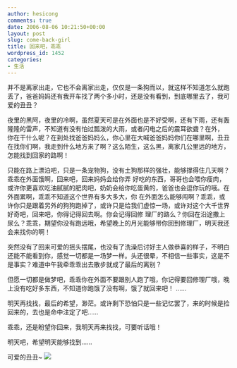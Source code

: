 ```yaml
---
author: hesicong
comments: true
date: 2006-08-06 10:21:50+00:00
layout: post
slug: come-back-girl
title: 回来吧，乖乖
wordpress_id: 1452
categories:
- 生活
---
```



并不是离家出走，它也不会离家出走，仅仅是一条狗而以，就这样不知道怎么就跑丢了，爸爸妈妈还有我开车找了两个多小时，还是没有看到，到底哪里去了，我可爱的丑丑？

夜里的黑阿，夜里的冷啊，虽然夏天可是在外面也是不好受啊，还有下雨，还有轰隆隆的雷声，不知道有没有怕过瓢泼的大雨，或者闪电之后的震耳欲聋？在外， 你在干什么呢？在到处找爸爸妈妈么，你心里在大喊爸爸妈妈你们在哪里啊，丑丑在找你们啊，我走到什么地方来了啊？这么陌生，这么黑，离家几公里远的地方， 怎能找到回家的路啊！

只能在路上漂泊吧，只是一条宠物狗，没有土狗那样的强壮，能够撑得住几天啊？乖乖在外面饿啊，回来吧，回来妈妈会给你弄 好吃的东西，哥哥也会喂你瘦肉，或许你更喜欢吃油腻腻的肥肉吧，奶奶会给你吃蛋黄的，爸爸也会逗你玩的哦。在外面累啊，乖乖不知道这个世界有多大多大，你 在外面怎么能够闯啊？乖乖，或许你只是跟着另外的狗狗跑掉了，或许只是给我们虚惊一场，或许对这个大千世界好奇吧，回来吧，你得记得回去啊。你会记得回修 理厂的路么？你回在沿途撒上尿么？乖乖，期望你没有跑远哦，希望晚上的月光能够带你回到修理厂，明天我还会来找你的啊！

突然没有了回来可爱的摇头摆尾，也没有了洗澡后讨好主人做恭喜的样子，不明白还能不能看到你，感觉一切都是一场梦一样。头还很晕，不相信一些事实，这是不是事实？难道中午我牵乖乖出去散步就成了最后的离别？

但愿一切都是做梦吧，乖乖你在外面不要跟别人跑了哦，你记得要回修理厂哦，晚上没有吃好多东西，不知道你跑饿了没有啊，饿了就回来吧！
……

明天再找找，最后的希望，渺茫。或许剩下恐怕只是一些记忆罢了，来的时候是捡回来的，去也是命中注定了吧……

乖乖，还是盼望你回来，我明天再来找找，可要听话哦！

明天吧，希望明天能够找到……

可爱的丑丑~
![](http://images.cnblogs.com/cnblogs_com/hesicong/050711_152428.jpg)
